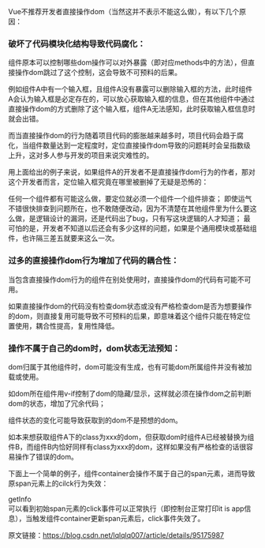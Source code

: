 Vue不推荐开发者直接操作dom（当然这并不表示不能这么做），有以下几个原因：

### 破坏了代码模块化结构导致代码腐化：

组件原本可以控制哪些dom操作可以对外暴露（即对应methods中的方法），但直接操作dom跳过了这个控制，这会导致不可预料的后果。

例如组件A中有一个输入框，且组件A没有暴露可以删除输入框的方法，此时组件A会认为输入框是必定存在的，可以放心获取输入框的信息，但在其他组件中通过直接操作dom的方式删除了这个输入框，组件A无法感知，此时获取输入框信息时就会出错。

而当直接操作dom的行为随着项目代码的膨胀越来越多时，项目代码会趋于腐化，当组件数量达到一定程度时，定位直接操作dom导致的问题耗时会呈指数级上升，这对多人参与开发的项目来说灾难性的。

用上面给出的例子来说，如果组件A的开发者不是直接操作dom行为的作者，那对这个开发者而言，定位输入框究竟在哪里被删掉了无疑是恐怖的：

任何一个组件都有可能这么做，要定位就必须一个组件一个组件排查；
即使运气不错很快排查到问题所在，也不敢随便改动，因为不清楚在其他组件里为什么要这么做，是逻辑设计的漏洞，还是代码出了bug，只有写这块逻辑的人才知道；
最可怕的是，开发者不知道以后还会有多少这样的问题，如果是个通用模块或基础组件，也许隔三差五就要来这么一次。

### 过多的直接操作dom行为增加了代码的耦合性：

当包含直接操作dom行为的组件在别处使用时，直接操作dom的代码有可能不可用。

如果直接操作dom的代码没有检查dom状态或没有严格检查dom是否为想要操作的dom，则直接复用可能导致不可预料的后果，即意味着这个组件只能在特定位置使用，耦合性提高，复用性降低。

### 操作不属于自己的dom时，dom状态无法预知：

dom归属于其他组件时，dom可能没有生成，也有可能dom所属组件并没有被加载或使用。

如dom所在组件用v-if控制了dom的隐藏/显示，这样就必须在操作dom之前判断dom的状态，增加了冗余代码；

组件状态的变化可能导致获取到的dom不是预想的dom。

如本来想获取组件A下的class为xxx的dom，但获取dom时组件A已经被替换为组件B，而组件B内恰好同样有class为xxx的dom，这样如果没有严格检查的话很容易操作了错误的dom。

下面上一个简单的例子，组件container会操作不属于自己的span元素，进而导致原span元素上的cilck行为失效：

<!DOCTYPE html>
<html lang="en">
<head>
    <meta charset="UTF-8">
    <title>jquery</title>
    <script src="https://code.jquery.com/jquery-3.1.1.min.js"></script>
    <script src="https://cdn.bootcss.com/vue/2.6.10/vue.js"></script>
</head>
<body>
<div id="app">
    <div class="infoContainer">
        <span class="getInfo">getInfo</span>
    </div>
    <container></container>
</div>
<script>
    Vue.component('container', {
        template: '<div><button type="button" @click="change">change</button></div>',
        methods: {
            change: function () {
                $(".getInfo").remove();
                $(".infoContainer").append('<span class="getInfo">getInfo</span>');
            }
        }
    });
    new Vue({
        el: '#app',
        mounted: function () {
            $(this.$el).find(".getInfo").on("click", function () {
                console.log("it is app");
            });
        }
    });
</script>
</body>
</html>
可以看到初始span元素的click事件可以正常执行（即控制台正常打印it is app信息），当触发组件container更新span元素后，click事件失效了。

原文链接：https://blog.csdn.net/lqlqlq007/article/details/95175987